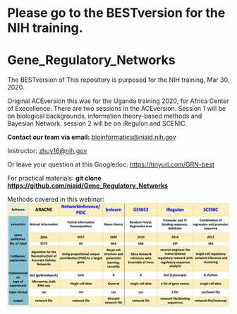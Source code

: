 # Please go to the BESTversion for the NIH training.

# **Gene_Regulatory_Networks**

The BESTversion of This repository is purposed for the NIH training, Mar 30, 2020.

Original ACEversion this was for the Uganda training 2020, for Africa Center of Execellence.
There are two sessions in the ACEversion. Session 1 will be on biological backgrounds, information theory-based methods and Bayesian Network. session 2 will be on iRegulon and SCENIC.

**Contact our team via email:**
bioinformatics@niaid.nih.gov

Instructor: zhuy16@nih.gov

Or leave your question at this Googledoc:
https://tinyurl.com/GRN-best 

For practical materials:
  **git clone https://github.com/niaid/Gene_Regulatory_Networks**

Methods covered in this webinar:
<img src="./myimage1.png">
